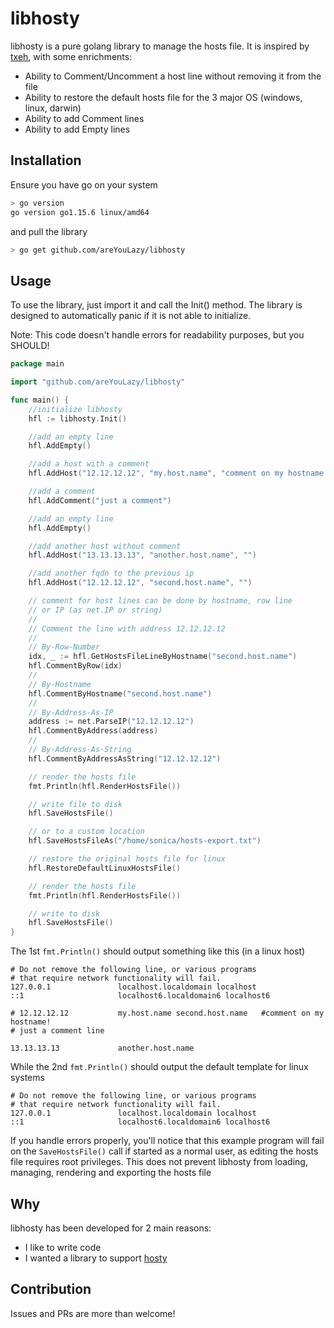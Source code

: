 # libhosty
libhosty is a pure golang library to manage the hosts file. It is inspired by [txeh](https://github.com/txn2/txeh), with some enrichments:
- Ability to Comment/Uncomment a host line without removing it from the file
- Ability to restore the default hosts file for the 3 major OS (windows, linux, darwin)
- Ability to add Comment lines
- Ability to add Empty lines

## Installation
Ensure you have go on your system
```bash
> go version
go version go1.15.6 linux/amd64
```
and pull the library
```bash
> go get github.com/areYouLazy/libhosty
```

## Usage
To use the library, just import it and call the Init() method. The library is designed to automatically panic if it is not able to initialize.

Note: This code doesn't handle errors for readability purposes, but you SHOULD!

```go
package main

import "github.com/areYouLazy/libhosty"

func main() {
	//initialize libhosty
	hfl := libhosty.Init()

	//add an empty line
	hfl.AddEmpty()

	//add a host with a comment
	hfl.AddHost("12.12.12.12", "my.host.name", "comment on my hostname!")

	//add a comment
	hfl.AddComment("just a comment")

	//add an empty line
	hfl.AddEmpty()

	//add another host without comment
	hfl.AddHost("13.13.13.13", "another.host.name", "")

	//add another fqdn to the previous ip
	hfl.AddHost("12.12.12.12", "second.host.name", "")

	// comment for host lines can be done by hostname, row line
	// or IP (as net.IP or string)
	//
	// Comment the line with address 12.12.12.12
	//
	// By-Row-Number
	idx, _ := hfl.GetHostsFileLineByHostname("second.host.name")
	hfl.CommentByRow(idx)
	//
	// By-Hostname
	hfl.CommentByHostname("second.host.name")
	//
	// By-Address-As-IP
	address := net.ParseIP("12.12.12.12")
	hfl.CommentByAddress(address)
	//
	// By-Address-As-String
	hfl.CommentByAddressAsString("12.12.12.12")

	// render the hosts file
	fmt.Println(hfl.RenderHostsFile())

	// write file to disk
	hfl.SaveHostsFile()

	// or to a custom location
	hfl.SaveHostsFileAs("/home/sonica/hosts-export.txt")

	// restore the original hosts file for linux
	hfl.RestoreDefaultLinuxHostsFile()

	// render the hosts file
	fmt.Println(hfl.RenderHostsFile())

	// write to disk
	hfl.SaveHostsFile()
}
```
The 1st `fmt.Println()` should output something like this (in a linux host)
```
# Do not remove the following line, or various programs
# that require network functionality will fail.
127.0.0.1               localhost.localdomain localhost
::1                     localhost6.localdomain6 localhost6

# 12.12.12.12           my.host.name second.host.name   #comment on my hostname!
# just a comment line

13.13.13.13             another.host.name
```
While the 2nd `fmt.Println()` should output the default template for linux systems
```
# Do not remove the following line, or various programs
# that require network functionality will fail.
127.0.0.1               localhost.localdomain localhost
::1                     localhost6.localdomain6 localhost6

```
If you handle errors properly, you'll notice that this example program will fail on the `SaveHostsFile()` call if started as a normal user, as editing the hosts file requires root privileges. This does not prevent libhosty from loading, managing, rendering and exporting the hosts file

## Why
libhosty has been developed for 2 main reasons:
- I like to write code
- I wanted a library to support [hosty](https://github.com/areYouLazy/hosty)

## Contribution
Issues and PRs are more than welcome!
